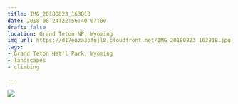 ```yaml
---
title: IMG_20180823_163818
date: 2018-08-24T22:56:40-07:00
draft: false
location: Grand Teton NP, Wyoming
img_url: https://d17enza3bfujl8.cloudfront.net/IMG_20180823_163818.jpg
tags:
- Grand Teton Nat'l Park, Wyoming
- landscapes
- climbing

---
```


![](https://d17enza3bfujl8.cloudfront.net/IMG_20180823_163818.jpg)

